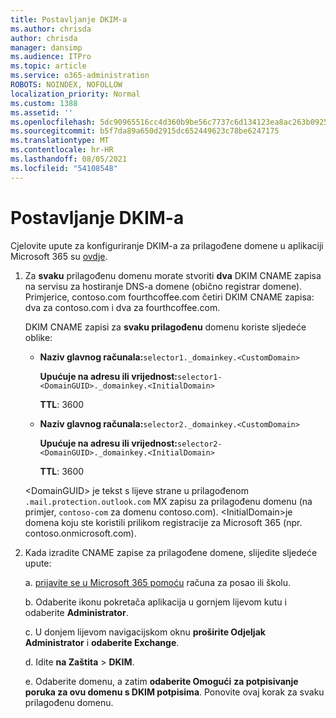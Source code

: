 ```yaml
---
title: Postavljanje DKIM-a
ms.author: chrisda
author: chrisda
manager: dansimp
ms.audience: ITPro
ms.topic: article
ms.service: o365-administration
ROBOTS: NOINDEX, NOFOLLOW
localization_priority: Normal
ms.custom: 1388
ms.assetid: ''
ms.openlocfilehash: 5dc90965516cc4d360b9be56c7737c6d134123ea8ac263b092559dd1416faff4
ms.sourcegitcommit: b5f7da89a650d2915dc652449623c78be6247175
ms.translationtype: MT
ms.contentlocale: hr-HR
ms.lasthandoff: 08/05/2021
ms.locfileid: "54108548"
---
```

# <a name="setup-dkim"></a>Postavljanje DKIM-a

Cjelovite upute za konfiguriranje DKIM-a za prilagođene domene u aplikaciji Microsoft 365 su [ovdje](https://docs.microsoft.com/microsoft-365/security/office-365-security/use-dkim-to-validate-outbound-email#steps-you-need-to-do-to-manually-set-up-dkim).

1. Za **svaku** prilagođenu domenu morate stvoriti **dva** DKIM CNAME zapisa na servisu za hostiranje DNS-a domene (obično registrar domene). Primjerice, contoso.com fourthcoffee.com četiri DKIM CNAME zapisa: dva za contoso.com i dva za fourthcoffee.com.

   DKIM CNAME zapisi za **svaku prilagođenu** domenu koriste sljedeće oblike:

   - **Naziv glavnog računala:**`selector1._domainkey.<CustomDomain>`

     **Upućuje na adresu ili vrijednost:**`selector1-<DomainGUID>._domainkey.<InitialDomain>`

     **TTL**: 3600

   - **Naziv glavnog računala:**`selector2._domainkey.<CustomDomain>`

     **Upućuje na adresu ili vrijednost:**`selector2-<DomainGUID>._domainkey.<InitialDomain>`

     **TTL**: 3600

   \<DomainGUID\> je tekst s lijeve strane u prilagođenom `.mail.protection.outlook.com` MX zapisu za prilagođenu domenu (na primjer, `contoso-com` za domenu contoso.com). \<InitialDomain\>je domena koju ste koristili prilikom registracije za Microsoft 365 (npr. contoso.onmicrosoft.com).

2. Kada izradite CNAME zapise za prilagođene domene, slijedite sljedeće upute:

   a. [prijavite se u Microsoft 365 pomoću](https://support.office.microsoft.com/article/e9eb7d51-5430-4929-91ab-6157c5a050b4) računa za posao ili školu.

   b. Odaberite ikonu pokretača aplikacija u gornjem lijevom kutu i odaberite **Administrator**.

   c. U donjem lijevom navigacijskom oknu **proširite Odjeljak Administrator** i **odaberite Exchange**.

   d. Idite **na Zaštita**  >  **DKIM**.

   e. Odaberite domenu, a zatim **odaberite Omogući** **za potpisivanje poruka za ovu domenu s DKIM potpisima**. Ponovite ovaj korak za svaku prilagođenu domenu.

